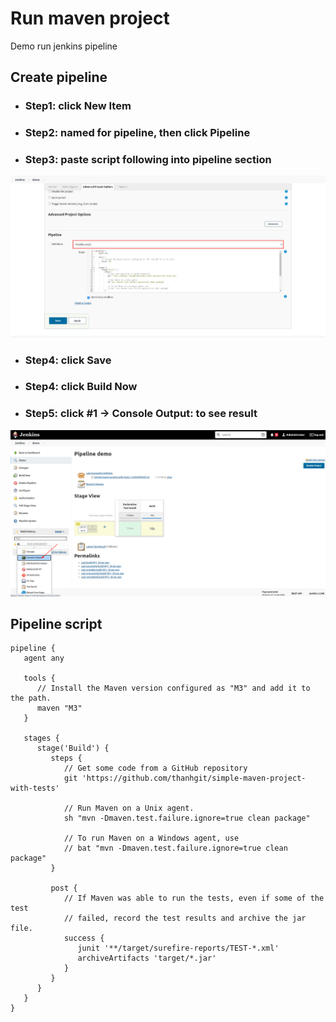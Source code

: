 # Run maven project
Demo run jenkins pipeline

## Create pipeline
* ### Step1: click New Item
* ### Step2: named for pipeline, then click Pipeline
* ### Step3: paste script following into pipeline section 
![Pipeline Section](pipelineSection.png)
* ### Step4: click Save
* ### Step4: click Build Now 
* ### Step5: click #1 -> Console Output: to see result
![See result](seeResultPipeline1.png)
## Pipeline script
```text
pipeline {
   agent any

   tools {
      // Install the Maven version configured as "M3" and add it to the path.
      maven "M3"
   }

   stages {
      stage('Build') {
         steps {
            // Get some code from a GitHub repository
            git 'https://github.com/thanhgit/simple-maven-project-with-tests'

            // Run Maven on a Unix agent.
            sh "mvn -Dmaven.test.failure.ignore=true clean package"

            // To run Maven on a Windows agent, use
            // bat "mvn -Dmaven.test.failure.ignore=true clean package"
         }

         post {
            // If Maven was able to run the tests, even if some of the test
            // failed, record the test results and archive the jar file.
            success {
               junit '**/target/surefire-reports/TEST-*.xml'
               archiveArtifacts 'target/*.jar'
            }
         }
      }
   }
}
```

